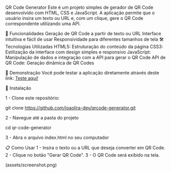QR Code Generator
Este é um projeto simples de gerador de QR Code desenvolvido com HTML, CSS e JavaScript. A aplicação permite que o usuário insira um texto ou URL e, com um clique, gere o QR Code correspondente utilizando uma API.

🚀 Funcionalidades
Geração de QR Code a partir de texto ou URL
Interface intuitiva e fácil de usar
Responsividade para diferentes tamanhos de tela
🛠️ Tecnologias Utilizadas
HTML5: Estruturação do conteúdo da página
CSS3: Estilização da interface com design simples e responsivo
JavaScript: Manipulação de dados e integração com a API para gerar o QR Code
API de QR Code: Geração dinâmica de QR Codes

🔗 Demonstração
Você pode testar a aplicação diretamente através deste link:
<a href="https://joaovictorlira.github.io/joaolira.github.io/">Teste aqui!<a/>

🔧 Instalação

1 - Clone este repositório:

git clone https://github.com/joaolira-dev/qrcode-generator.git

2 - Navegue até a pasta do projeto

cd qr-code-generator

3 -  Abra o arquivo index.html no seu computador

📋 Como Usar
1 - Insira o texto ou a URL que deseja converter em QR Code.
2 - Clique no botão "Gerar QR Code".
3 - O QR Code será exibido na tela.


(assets/screenshot.png)

